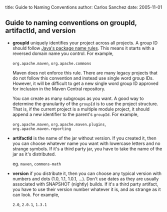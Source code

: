 title: Guide to Naming Conventions
author: Carlos Sanchez
date: 2005-11-01

<!--
Licensed to the Apache Software Foundation (ASF) under one
or more contributor license agreements.  See the NOTICE file
distributed with this work for additional information
regarding copyright ownership.  The ASF licenses this file
to you under the Apache License, Version 2.0 (the
"License"); you may not use this file except in compliance
with the License.  You may obtain a copy of the License at

    http://www.apache.org/licenses/LICENSE-2.0

Unless required by applicable law or agreed to in writing,
software distributed under the License is distributed on an
"AS IS" BASIS, WITHOUT WARRANTIES OR CONDITIONS OF ANY
KIND, either express or implied.  See the License for the
specific language governing permissions and limitations
under the License.
-->
## Guide to naming conventions on groupId, artifactId, and version



 - **groupId** uniquely identifies your project across all projects. A group ID should follow [Java's package name rules](https://docs.oracle.com/javase/specs/jls/se6/html/packages.html#7.7). This means it starts with a reversed domain name you control. For example,

   `org.apache.maven`, `org.apache.commons`



   Maven does not enforce this rule. There are many legacy projects that do not follow this convention and instead use single word group IDs. However, it will be difficult to get a new single word group ID approved for inclusion in the Maven Central repository.



   You can create as many subgroups as you want. A good way to determine the granularity of the `groupId` is to use the project structure. That is, if the current project is a multiple module project, it should append a new identifier to the parent's `groupId`. For example,



   `org.apache.maven`, `org.apache.maven.plugins`, `org.apache.maven.reporting`



 - **artifactId** is the name of the jar without version. If you created it, then you can choose whatever name you want with lowercase letters and no strange symbols. If it's a third party jar, you have to take the name of the jar as it's distributed.

   eg. `maven`, `commons-math`



 - **version** if you distribute it, then you can choose any typical version with numbers and dots (1.0, 1.1, 1.0.1, ...). Don't use dates as they are usually associated with SNAPSHOT (nightly) builds. If it's a third party artifact, you have to use their version number whatever it is, and as strange as it can look. For example,

   `2.0`, `2.0.1`, `1.3.1`




